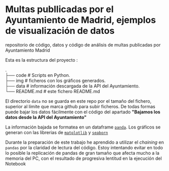 # Multas publlicadas por el Ayuntamiento de Madrid, ejemplos de visualización de datos 
repositorio de código, datos y código de análisis de multas publicadas por Ayuntamiento Madrid

Esta es la estructura del proyecto : 

.  
├── code                  # Scripts en Python.    
├── img                   # ficheros con los gráficos generados.  
├── data                  # información descargada de la API del Ayuntamiento.  
└── README.md             # este fichero README.md

El directorio `data` no se guarda en este repo por el tamaño del fichero, superior al límite que marca github para subir ficheros.
De todas formas puede bajar los datos fácilmente con el código del apartado **"Bajamos los datos desde la API del Ayuntamiento"**

La información bajada se formatea en un dataframe [`panda`](https://pandas.pydata.org). Los gráficos se generan con las librerias de [`matplotlib`](https://matplotlib.org/stable/) y [`seaborn`](https://seaborn.pydata.org/#)

Durante la preparación de este trabajo he aprendido a utilizar el *chaining* en `pandas` por la claridad de lectura del código. Estoy intentando evitar en todo lo posible la replicación de pandas de gran tamaño que afecta mucho a la memoria del PC, con el resultado de progresiva lentitud en la ejecución del Notebook
